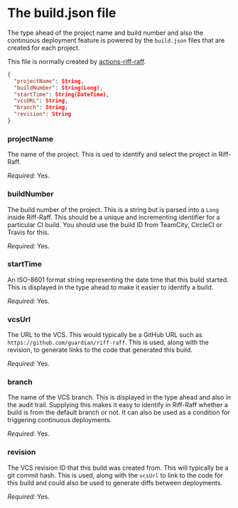 The build.json file
===================

The type ahead of the project name and build number and also the continuous deployment feature is powered by the
`build.json` files that are created for each project.

This file is normally created by [actions-riff-raff](https://github.com/guardian/actions-riff-raff).

```json
{  
  "projectName": String,
  "buildNumber": String(Long),
  "startTime": String(DateTime),
  "vcsURL": String,
  "branch": String,
  "revision": String
}
```

### projectName

The name of the project. This is ued to identify and select the project in Riff-Raff.

_Required:_ Yes.

### buildNumber

The build number of the project. This is a string but is parsed into a `Long` inside Riff-Raff. This should be a unique
and incrementing identifier for a particular CI build. You should use the build ID from TeamCity, CircleCI or Travis for
this.

_Required:_ Yes.

### startTime

An ISO-8601 format string representing the date time that this build started. This is displayed in the type ahead to 
make it easier to identify a build.

_Required:_ Yes.

### vcsUrl

The URL to the VCS. This would typically be a GitHub URL such as `https://github.com/guardian/riff-raff`. This is used,
along with the revision, to generate links to the code that generated this build.

_Required:_ Yes.

### branch

The name of the VCS branch. This is displayed in the type ahead and also in the audit trail. Supplying this makes it 
easy to identify in Riff-Raff whether a build is from the default branch or not. It can also be used as a
condition for triggering continuous deployments.

_Required:_ Yes.

### revision

The VCS revision ID that this build was created from. This will typically be a git commit hash. This is used, along with
the `vcsUrl` to link to the code for this build and could also be used to generate diffs between deployments. 

_Required:_ Yes.
